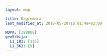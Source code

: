 ```yaml
---
layout: map

title: Bagremara
last_modified_at: 2018-05-20T16:01:49+02:00

WDPA: [388808]
geoSrbija:
  L1_183: [115]
  L1_362: [9]
---
```

